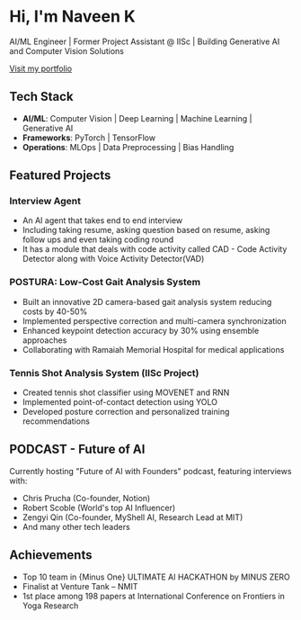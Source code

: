 # Hi, I'm Naveen K

AI/ML Engineer | Former Project Assistant @ IISc | Building Generative AI and Computer Vision Solutions

[Visit my portfolio](https://naveenkai.notion.site/portfolio)

## Tech Stack
- **AI/ML**: Computer Vision | Deep Learning | Machine Learning | Generative AI
- **Frameworks**: PyTorch | TensorFlow
- **Operations**: MLOps | Data Preprocessing | Bias Handling

## Featured Projects

### Interview Agent
- An AI agent that takes end to end interview
- Including taking resume, asking question based on resume, asking follow ups and even taking coding round
- It has a module that deals with code activity called CAD - Code Activity Detector along with Voice Activity Detector(VAD)

### POSTURA: Low-Cost Gait Analysis System
- Built an innovative 2D camera-based gait analysis system reducing costs by 40-50%
- Implemented perspective correction and multi-camera synchronization
- Enhanced keypoint detection accuracy by 30% using ensemble approaches
- Collaborating with Ramaiah Memorial Hospital for medical applications

### Tennis Shot Analysis System (IISc Project)
- Created tennis shot classifier using MOVENET and RNN
- Implemented point-of-contact detection using YOLO
- Developed posture correction and personalized training recommendations

## PODCAST - Future of AI
Currently hosting "Future of AI with Founders" podcast, featuring interviews with:
- Chris Prucha (Co-founder, Notion)
- Robert Scoble (World's top AI Influencer)
- Zengyi Qin (Co-founder, MyShell AI, Research Lead at MIT)
- And many other tech leaders

## Achievements
- Top 10 team in {Minus One} ULTIMATE AI HACKATHON by MINUS ZERO
- Finalist at Venture Tank – NMIT
- 1st place among 198 papers at International Conference on Frontiers in Yoga Research

